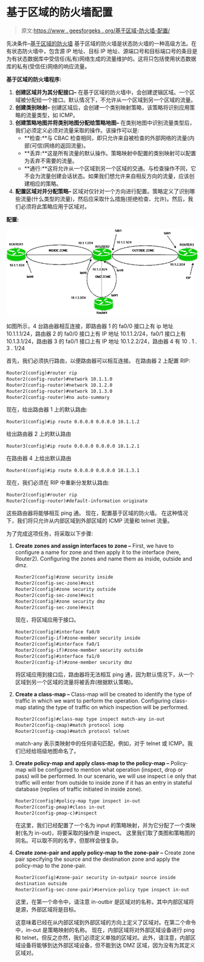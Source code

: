 # 基于区域的防火墙配置

> 原文:[https://www . geesforgeks . org/基于区域-防火墙-配置/](https://www.geeksforgeeks.org/zone-based-firewall-configuration/)

先决条件–[基于区域的防火墙](https://www.geeksforgeeks.org/computer-network-zone-based-firewall/)
基于区域的防火墙是状态防火墙的一种高级方法。在有状态防火墙中，包含源 IP 地址、目标 IP 地址、源端口号和目标端口号的条目是为有状态数据库中受信任(私有)网络生成的流量维护的。这将只包括使用状态数据库的私有(受信任)网络的响应流量。

**基于区域的防火墙程序:**

1.  **创建区域并为其分配接口–**
    在基于区域的防火墙中，会创建逻辑区域。一个区域被分配给一个接口。默认情况下，不允许从一个区域到另一个区域的流量。
2.  **创建类别映射–**
    创建区域后，会创建一个类别映射策略，该策略将识别应用策略的流量类型，如 ICMP。
3.  **创建策略地图并将类别地图分配给策略地图–**
    在类别地图中识别流量类型后，我们必须定义必须对流量采取的操作。该操作可以是:
    *   **检查:**与 CBAC 检查相同，即只允许来自被检查的外部网络的流量(内部(可信)网络的返回流量)。
    *   **丢弃:**这是所有流量的默认操作。策略映射中配置的类别映射可以配置为丢弃不需要的流量。
    *   **通行:**这将允许从一个区域到另一个区域的交通。与检查操作不同，它不会为流量创建会话状态。如果我们想允许来自相反方向的流量，应该创建相应的策略。
4.  **配置区域对并分配策略–**
    区域对仅针对一个方向进行配置。策略定义了识别哪些流量(什么类型的流量)，然后应采取什么措施(拒绝检查、允许)。然后，我们必须将此策略应用于区域对。

**配置:**

![](img/970f048c7af25d65c97378ab4962a56b.png)

如图所示，4 台路由器相互连接，即路由器 1 的 fa0/0 接口上有 ip 地址 10.1.1.1/24，路由器 2 的 fa0/0 接口上有 IP 地址 10.1.1.2/24，fa0/1 接口上有 10.1.3.1/24，路由器 3 的 fa0/1 接口上有 IP 地址 10.1.2.2/24，路由器 4 有 10 . 1 . 3 . 1/24

首先，我们必须执行路由，以便路由器可以相互连接。
在路由器 2 上配置 RIP:

```
Router2(config)#router rip
Router2(config-router)#network 10.1.1.0
Router2(config-router)#network 10.1.2.0
Router2(config-router)#network 10.1.3.0
Router2(config-router)#no auto-summary

```

现在，给出路由器 1 上的默认路由:

```
Router1(config)#ip route 0.0.0.0 0.0.0.0 10.1.1.2 
```

给出路由器 2 上的默认路由

```
Router3(config)#ip route 0.0.0.0 0.0.0.0 10.1.2.1
```

在路由器 4 上给出默认路由

```
Router4(config)#ip route 0.0.0.0 0.0.0.0 10.1.3.1
```

现在，我们必须在 RIP 中重新分发默认路由:

```
Router2(config)#router rip
Router2(config-router)#default-information originate 
```

这些路由器将能够相互 ping 通。
现在，配置基于区域的防火墙。
在这种情况下，我们将只允许从内部区域到外部区域的 ICMP 流量和 telnet 流量。

为了完成这项任务，将采取以下步骤:

1.  **Create zones and assign interfaces to zone –**
    First, we have to configure a name for zone and then apply it to the interface (here, Router2). Configuring the zones and name them as inside, outside and dmz.

    ```
    Router2(config)#zone security inside
    Router2(config-sec-zone)#exit 
    Router2(config)#zone security outside 
    Router2(config-sec-zone)#exit
    Router2(config)#zone security dmz 
    Router2(config-sec-zone)#exit
    ```

    现在，将区域应用于接口。

    ```
    Router2(config)#interface fa0/0
    Router2(config-if)#zone-member security inside
    Router2(config)#interface fa0/1
    Router2(config-if)#zone-member security outside
    Router2(config)#interface fa1/0
    Router2(config-if)#zone-member security dmz
    ```

    将区域应用到接口后，路由器将无法相互 ping 通，因为默认情况下，从一个区域到另一个区域的流量将被丢弃(根据默认策略)。

2.  **Create a class-map –**
    Class-map will be created to identify the type of traffic in which we want to perform the operation.
    Configuring class-map stating the type of traffic on which inspection will be performed.

    ```
    Router2(config)#class-map type inspect match-any in-out
    Router2(config-cmap)#match protocol icmp
    Router2(config-cmap)#match protocol telnet
    ```

    match-any 表示类映射中的任何语句匹配，例如，对于 telnet 或 ICMP。我们已经给班级地图命名了。

3.  **Create policy-map and apply class-map to the policy-map –**
    Policy-map will be configured to mention what operation (inspect, drop or pass) will be performed. In our scenario, we will use inspect i.e only that traffic will enter from outside to inside zone if it has an entry in stateful database (replies of traffic initiated in inside zone).

    ```
    Router2(config)#policy-map type inspect in-out
    Router2(config-pmap)#class in-out
    Router2(config-pmap-c)#inspect
    ```

    在这里，我们已经配置了一个名为 input 的策略映射，并为它分配了一个类映射(名为 in-out)，将要采取的操作是 inspect。
    这里我们取了类图和策略图的同名。可以取不同的名字，但那样会很复杂。

4.  **Create zone-pair and apply policy-map to the zone-pair –**
    Create zone pair specifying the source and the destination zone and apply the policy-map to the zone-pair.

    ```
    Router2(config)#zone-pair security in-outpair source inside destination outside
    Router2(config-sec-zone-pair)#service-policy type inspect in-out
    ```

    这里，在第一个命令中，请注意 in-outbir 是区域对的名称，其中内部区域将是源，外部区域将是目标。

    这意味着已经在从内部区域到外部区域的方向上定义了区域对。在第二个命令中，in-out 是策略映射的名称。
    现在，内部区域将对外部区域设备进行 ping 和 telnet，但反之亦然，我们必须定义单独的区域对。此外，请注意，内部区域设备将能够到达外部区域设备，但不能到达 DMZ 区域，因为没有为其定义区域对。
